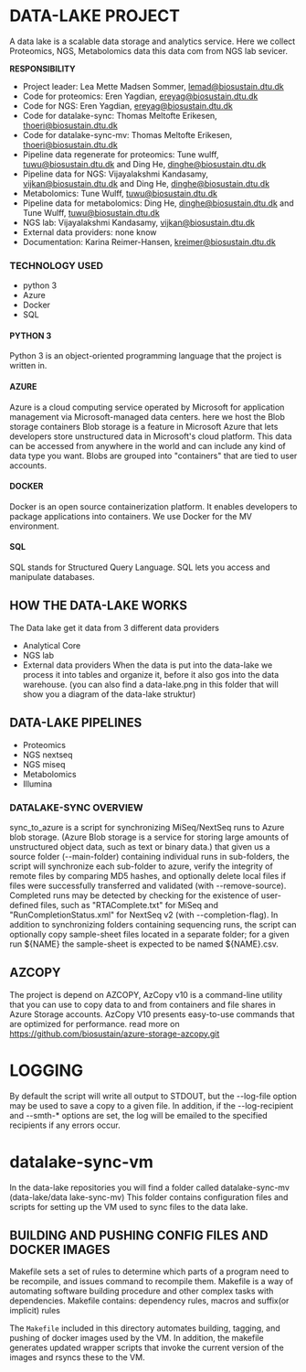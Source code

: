 # DATA-LAKE PROJECT
A data lake is a scalable data storage and analytics service.
Here we collect Proteomics, NGS, Metabolomics data this data com from NGS lab sevicer.  

**RESPONSIBILITY**
- Project leader: Lea Mette Madsen Sommer, lemad@biosustain.dtu.dk
- Code for proteomics: Eren Yagdian, ereyag@biosustain.dtu.dk
- Code for NGS: Eren Yagdian, ereyag@biosustain.dtu.dk
- Code for datalake-sync: Thomas Meltofte Erikesen, thoeri@biosustain.dtu.dk
- Code for datalake-sync-mv: Thomas Meltofte Erikesen, thoeri@biosustain.dtu.dk
- Pipeline data regenerate for proteomics: Tune wulff, tuwu@biosustain.dtu.dk and Ding He, dinghe@biosustain.dtu.dk
- Pipeline data for NGS: Vijayalakshmi Kandasamy, vijkan@biosustain.dtu.dk and Ding He, dinghe@biosustain.dtu.dk
- Metabolomics: Tune Wulff, tuwu@biosustain.dtu.dk
- Pipeline data for metabolomics: Ding He, dinghe@biosustain.dtu.dk and Tune Wulff, tuwu@biosustain.dtu.dk
- NGS lab: Vijayalakshmi Kandasamy, vijkan@biosustain.dtu.dk
- External data providers: none know
- Documentation: Karina Reimer-Hansen, kreimer@biosustain.dtu.dk

### TECHNOLOGY USED
- python 3
- Azure
- Docker
- SQL

#### PYTHON 3
Python 3 is an object-oriented programming language that the project is written in.

#### AZURE
Azure is a cloud computing service operated by Microsoft for application management via Microsoft-managed data centers.
here we host the Blob storage containers
Blob storage is a feature in Microsoft Azure that lets developers store unstructured data in Microsoft's cloud platform. This data can be accessed from anywhere in the world and can include any kind of data type you want. Blobs are grouped into "containers" that are tied to user accounts.

#### DOCKER
Docker is an open source containerization platform.
It enables developers to package applications into containers.
We use Docker for the MV environment.

#### SQL
SQL stands for Structured Query Language.
SQL lets you access and manipulate databases.

## HOW THE DATA-LAKE WORKS
The Data lake get it data from 3 different data providers
- Analytical Core
- NGS lab
- External data providers
When the data is put into the data-lake we process it into tables and organize it, before it also gos into the data warehouse.
(you can also find a data-lake.png in this folder that will show you a diagram of the data-lake struktur)

## DATA-LAKE PIPELINES
- Proteomics
- NGS nextseq
- NGS miseq
- Metabolomics
- Illumina

### DATALAKE-SYNC OVERVIEW
sync_to_azure is a script for synchronizing MiSeq/NextSeq runs to Azure
blob storage.
(Azure Blob storage is a service for storing large amounts of unstructured object data, such as text or binary data.)
that given us a source folder (--main-folder) containing individual runs
in sub-folders, the script will synchronize each sub-folder to azure, verify
the integrity of remote files by comparing MD5 hashes, and optionally delete
local files if files were successfully transferred and validated (with
--remove-source).
Completed runs may be detected by checking for the existence of user-defined
files, such as "RTAComplete.txt" for MiSeq and "RunCompletionStatus.xml" for
NextSeq v2 (with --completion-flag).
In addition to synchronizing folders containing sequencing runs, the script
can optionally copy sample-sheet files located in a separate folder; for a
given run ${NAME} the sample-sheet is expected to be named ${NAME}.csv.
 
## AZCOPY
The project is depend on AZCOPY, 
AzCopy v10 is a command-line utility that you can use to copy data to and from containers and file shares in Azure Storage accounts. 
AzCopy V10 presents easy-to-use commands that are optimized for performance.
read more on https://github.com/biosustain/azure-storage-azcopy.git

# LOGGING
By default the script will write all output to STDOUT, but the --log-file
option may be used to save a copy to a given file. In addition, if the
--log-recipient and --smth-\* options are set, the log will be emailed to
the specified recipients if any errors occur.
 
# datalake-sync-vm
In the data-lake repositories you will find a folder called datalake-sync-mv (data-lake/data lake-sync-mv)
This folder contains configuration files and scripts for setting up the VM used to sync files to the data lake.
 
## BUILDING AND PUSHING CONFIG FILES AND DOCKER IMAGES

Makefile sets a set of rules to determine which parts of a program need to be recompile, and issues command to recompile them. Makefile is a way of automating software building procedure and other complex tasks with dependencies. Makefile contains: dependency rules, macros and suffix(or implicit) rules
 
The `Makefile` included in this directory automates building, tagging, and pushing of docker images used by the VM. In addition, 
the makefile generates updated wrapper scripts that invoke the current version of the images and rsyncs these to the VM.